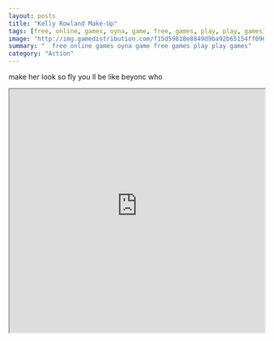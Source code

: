 ```yaml
---
layout: posts
title: "Kelly Rowland Make-Up"
tags: [free, online, games, oyna, game, free, games, play, play, games]
image: "http://img.gamedistribution.com/f15d59818e8849d9ba92b65154ff0969.jpg"
summary: "  free online games oyna game free games play play games"
category: "Action"
---
```


make her look so fly you ll be like beyonc who

<iframe width="100%" height="480px;" src="http://flash.gamedistribution.com?game=f15d59818e8849d9ba92b65154ff0969"></iframe>